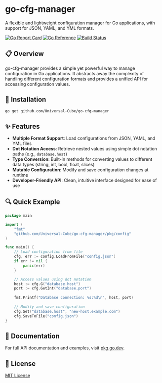 # go-cfg-manager

A flexible and lightweight configuration manager for Go applications, with support for JSON, YAML, and YML formats.

[![Go Report Card](https://goreportcard.com/badge/github.com/Universal-Cube/go-cfg-manager)](https://goreportcard.com/report/github.com/Universal-Cube/go-cfg-manager) [![Go Reference](https://pkg.go.dev/badge/github.com/Universal-Cube/go-cfg-manager.svg)](https://pkg.go.dev/github.com/Universal-Cube/go-cfg-manager) [![Build Status](https://github.com/Universal-Cube/go-cfg-manager/actions/workflows/main.yml/badge.svg?branch=main)](https://github.com/Universal-Cube/go-cfg-manager/actions/workflows/main.yml)

## 📋 Overview

go-cfg-manager provides a simple yet powerful way to manage configuration in Go applications. It abstracts away the
complexity of handling different configuration formats and provides a unified API for accessing configuration values.

## 🚀 Installation

```bash
go get github.com/Universal-Cube/go-cfg-manager
```

## ✨ Features

- **Multiple Format Support**: Load configurations from JSON, YAML, and YML files
- **Dot Notation Access**: Retrieve nested values using simple dot notation paths (e.g., `database.host`)
- **Type Conversion**: Built-in methods for converting values to different data types (string, int, bool, float, slices)
- **Mutable Configuration**: Modify and save configuration changes at runtime
- **Developer-Friendly API**: Clean, intuitive interface designed for ease of use

## 🔍 Quick Example

```go
package main

import (
    "fmt"
    "github.com/Universal-Cube/go-cfg-manager/pkg/config"
)

func main() {
    // Load configuration from file
    cfg, err := config.LoadFromFile("config.json")
    if err != nil {
        panic(err)
    }

    // Access values using dot notation
    host := cfg.G("database.host")
    port := cfg.GetInt("database.port")
    
    fmt.Printf("Database connection: %s:%d\n", host, port)
    
    // Modify and save configuration
    cfg.Set("database.host", "new-host.example.com")
    cfg.SaveToFile("config.json")
}
```

## 📖 Documentation

For full API documentation and examples, visit [pkg.go.dev](https://pkg.go.dev/github.com/Universal-Cube/go-cfg-manager).

## 📄 License

[MIT License](./LICENSE)
